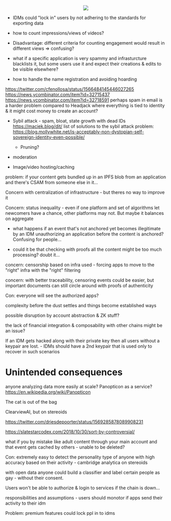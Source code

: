 <div style="text-align: center;">
    <img src="https://png.pngitem.com/pimgs/s/207-2073499_translate-platform-from-english-to-spanish-work-in.png">
</div>



- IDMs could "lock in" users by not adhering to the standards for exporting data

- how to count impressions/views of videos?
- Disadvantage: different criteria for counting engagement would result in different views => confusing?

- what if a specific application is very spammy and infrasturcture blacklists it, but some users use it and expect their creations & edits to be visible elsewhere?

- how to handle the name registration and avoiding hoarding



https://twitter.com/cfenollosa/status/1566484145446027265
https://news.ycombinator.com/item?id=32715437
https://news.ycombinator.com/item?id=32718591
perhaps spam in email is a harder problem compared to Headjack where everything is tied to identity & it might cost money to create an account?


- Sybil attack - spam, bloat, state growth with dead IDs
    https://maciek.blog/dit/
    list of solutions to the sybil attack problem:
        https://blog.mollywhite.net/is-acceptably-non-dystopian-self-sovereign-identity-even-possible/
    - Pruning?

- moderation

- Image/video hosting/caching

problem: if your content gets bundled up in an IPFS blob from an application and there's CSAM from someone else in it...

Concern with centralization of infrastructure - but theres no way to improve it

Concern: status inequality - even if one platform and set of algorithms let newcomers have a chance, other platforms may not. But maybe it balances on aggregate


- what happens if an event that's not anchored yet becomes illegitimate by an IDM unauthorizing an application before the content is anchored? Confusing for people...

- could it be that checking with proofs all the content might be too much processing? doubt it...

concern: censorship based on infra used - forcing apps to move to the "right" infra with the "right" filtering

concern: with better traceability, censoring events could be easier, but important documents can still circle around with proofs of authenticity

Con: everyone will see the authorized apps?

complexity before the dust settles and things become established ways

possible disruption by account abstraction & ZK stuff?


the lack of financial integration & composability with other chains might be an issue?



If an IDM gets hacked along with their private key then all users without a keypair are lost.
    - IDMs should have a 2nd keypair that is used only to recover in such scenarios


# Unintended consequences

anyone analyzing data more easily at scale?
Panopticon as a service?
https://en.wikipedia.org/wiki/Panopticon

The cat is out of the bag

ClearviewAI, but on stereoids

https://twitter.com/driesdepoorter/status/1569285878089908231

https://slatestarcodex.com/2018/10/30/sort-by-controversial/

what if you by mistake like adult content through your main account and that event gets cached by others - unable to be deleted?

Con: extremely easy to detect the personality type of anyone with high accuracy based on their activity - cambridge analytica on stereoids

with open data anyone could build a classifier and label certain people as gay - without their consent.

Users won't be able to authorize & login to services if the chain is down...

responsibilities and assumptions - users should monotor if apps send their activity to their idm



Problem: premium features could lock ppl in to idms

